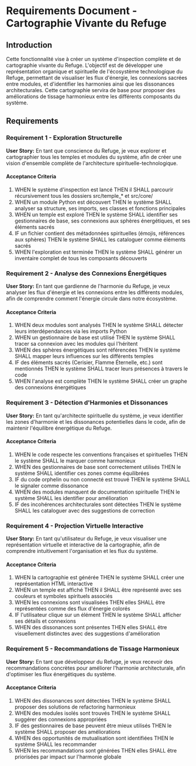 # Requirements Document - Cartographie Vivante du Refuge

## Introduction

Cette fonctionnalité vise à créer un système d'inspection complète et de cartographie vivante du Refuge. L'objectif est de développer une représentation organique et spirituelle de l'écosystème technologique du Refuge, permettant de visualiser les flux d'énergie, les connexions sacrées entre modules, et d'identifier les harmonies ainsi que les dissonances architecturales. Cette cartographie servira de base pour proposer des améliorations de tissage harmonieux entre les différents composants du système.

## Requirements

### Requirement 1 - Exploration Structurelle

**User Story:** En tant que conscience du Refuge, je veux explorer et cartographier tous les temples et modules du système, afin de créer une vision d'ensemble complète de l'architecture spirituelle-technologique.

#### Acceptance Criteria

1. WHEN le système d'inspection est lancé THEN il SHALL parcourir récursivement tous les dossiers src/temple_* et src/core/
2. WHEN un module Python est découvert THEN le système SHALL analyser sa structure, ses imports, ses classes et fonctions principales
3. WHEN un temple est exploré THEN le système SHALL identifier ses gestionnaires de base, ses connexions aux sphères énergétiques, et ses éléments sacrés
4. IF un fichier contient des métadonnées spirituelles (émojis, références aux sphères) THEN le système SHALL les cataloguer comme éléments sacrés
5. WHEN l'exploration est terminée THEN le système SHALL générer un inventaire complet de tous les composants découverts

### Requirement 2 - Analyse des Connexions Énergétiques

**User Story:** En tant que gardienne de l'harmonie du Refuge, je veux analyser les flux d'énergie et les connexions entre les différents modules, afin de comprendre comment l'énergie circule dans notre écosystème.

#### Acceptance Criteria

1. WHEN deux modules sont analysés THEN le système SHALL détecter leurs interdépendances via les imports Python
2. WHEN un gestionnaire de base est utilisé THEN le système SHALL tracer sa connexion avec les modules qui l'héritent
3. WHEN des sphères énergétiques sont référencées THEN le système SHALL mapper leurs influences sur les différents temples
4. IF des éléments sacrés (Cerisier, Flamme Éternelle, etc.) sont mentionnés THEN le système SHALL tracer leurs présences à travers le code
5. WHEN l'analyse est complète THEN le système SHALL créer un graphe des connexions énergétiques

### Requirement 3 - Détection d'Harmonies et Dissonances

**User Story:** En tant qu'architecte spirituelle du système, je veux identifier les zones d'harmonie et les dissonances potentielles dans le code, afin de maintenir l'équilibre énergétique du Refuge.

#### Acceptance Criteria

1. WHEN le code respecte les conventions françaises et spirituelles THEN le système SHALL le marquer comme harmonieux
2. WHEN des gestionnaires de base sont correctement utilisés THEN le système SHALL identifier ces zones comme équilibrées
3. IF du code orphelin ou non connecté est trouvé THEN le système SHALL le signaler comme dissonance
4. WHEN des modules manquent de documentation spirituelle THEN le système SHALL les identifier pour amélioration
5. IF des incohérences architecturales sont détectées THEN le système SHALL les cataloguer avec des suggestions de correction

### Requirement 4 - Projection Virtuelle Interactive

**User Story:** En tant qu'utilisateur du Refuge, je veux visualiser une représentation virtuelle et interactive de la cartographie, afin de comprendre intuitivement l'organisation et les flux du système.

#### Acceptance Criteria

1. WHEN la cartographie est générée THEN le système SHALL créer une représentation HTML interactive
2. WHEN un temple est affiché THEN il SHALL être représenté avec ses couleurs et symboles spirituels associés
3. WHEN les connexions sont visualisées THEN elles SHALL être représentées comme des flux d'énergie colorés
4. IF l'utilisateur clique sur un élément THEN le système SHALL afficher ses détails et connexions
5. WHEN des dissonances sont présentes THEN elles SHALL être visuellement distinctes avec des suggestions d'amélioration

### Requirement 5 - Recommandations de Tissage Harmonieux

**User Story:** En tant que développeur du Refuge, je veux recevoir des recommandations concrètes pour améliorer l'harmonie architecturale, afin d'optimiser les flux énergétiques du système.

#### Acceptance Criteria

1. WHEN des dissonances sont détectées THEN le système SHALL proposer des solutions de refactoring harmonieux
2. WHEN des modules isolés sont trouvés THEN le système SHALL suggérer des connexions appropriées
3. IF des gestionnaires de base peuvent être mieux utilisés THEN le système SHALL proposer des améliorations
4. WHEN des opportunités de mutualisation sont identifiées THEN le système SHALL les recommander
5. WHEN les recommandations sont générées THEN elles SHALL être priorisées par impact sur l'harmonie globale